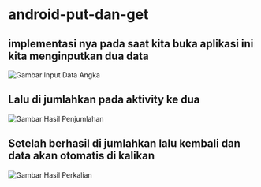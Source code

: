 # android-put-dan-get
## implementasi nya pada saat kita buka aplikasi ini kita menginputkan dua data 
![Gambar Input Data Angka](https://drive.google.com/open?id=10d9vlX2qeVfPzzcJzvvG9deYrMejIRNJ)

## Lalu di jumlahkan pada aktivity ke dua
![Gambar Hasil Penjumlahan](https://drive.google.com/open?id=10emsHr7NbL0jAn_bK81qlP8mlgyakaG8)

## Setelah berhasil di jumlahkan lalu kembali dan data akan otomatis di kalikan
![Gambar Hasil Perkalian](https://drive.google.com/open?id=10hL1q73PK3GeKvt9lJe0F27YtO1uKEaU)

